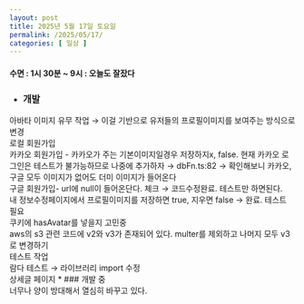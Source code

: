 ```yaml
---
layout: post
title: 2025년 5월 17일 토요일
permalink: /2025/05/17/
categories: [ 일상 ]
---
```

#### 수면 : 1시 30분 ~ 9시 : 오늘도 잘잤다<br/>
* ### 개발<br/>
아바타 이미지 유무 작업 → 이걸 기반으로 유저들의 프로필이미지를 보여주는 방식으로 변경<br/>
로컬 회원가입<br/>
카카오 회원가입 - 카카오가 주는 기본이미지일경우 저장하지x, false. 현재 카카오 로그인은 테스트가 불가능하므로 나중에 추가하자 → dbFn.ts:82 → 확인해보니 카카오, 구글 모두 이미지가 없어도 더미 이미지가 들어온다<br/>
구글 회원가입- url에 null이 들어온단다. 체크 → 코드수정완료. 테스트만 하면된다.<br/>
내 정보수정페이지에서 프로필이미지를 저장하면 true, 지우면 false → 완료. 테스트 필요<br/>
쿠키에 hasAvatar를 넣을지 고민중<br/>
aws의 s3 관련 코드에 v2와 v3가 존재되어 있다. multer를 제외하고 나머지 모두 v3로 변경하기<br/>
테스트 작업<br/>
람다 테스트 → 라이브러리 import 수정<br/>
상세글 페이지 * ### 개발 중<br/>
너무나 양이 방대해서 열심히 바꾸고 있다.